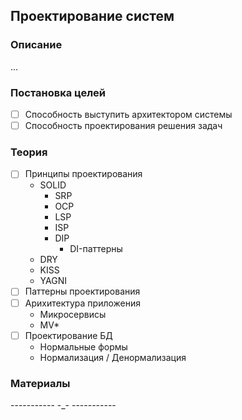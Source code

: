 ## Проектирование систем ##

### Описание ###
...

### Постановка целей ###
- [ ] Способность выступить архитектором системы
- [ ] Способность проектирования решения задач

### Теория ###
- [ ] Принципы проектирования
	- SOLID
		- SRP
		- OCP
		- LSP
		- ISP
		- DIP
			- DI-паттерны
	- DRY
	- KISS
	- YAGNI
- [ ] Паттерны проектирования
- [ ] Арихитектура приложения
	- Микросервисы
	- MV*
- [ ] Проектирование БД
	- Нормальные формы
	- Нормализация / Денормализация

### Материалы ###
----------- -_- -----------
